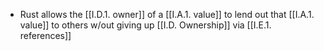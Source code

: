 - Rust allows the [[I.D.1. owner]] of a [[I.A.1. value]] to lend out that [[I.A.1. value]] to others w/out giving up [[I.D. Ownership]] via [[I.E.1. references]]
